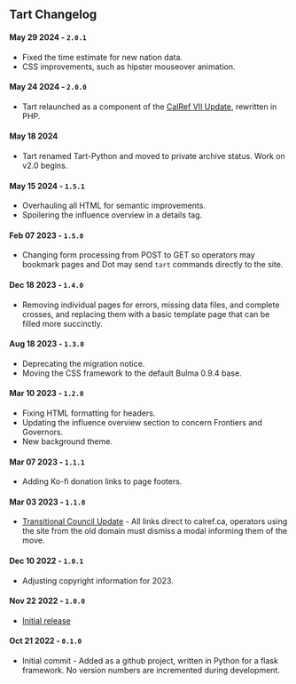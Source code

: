 ## Tart Changelog

#### May 29 2024 - `2.0.1`
- Fixed the time estimate for new nation data.
- CSS improvements, such as hipster mouseover animation.

#### May 24 2024 - `2.0.0`
- Tart relaunched as a component of the [CalRef VII Update](https://forum.calref.ca/index.php?msg=4550), rewritten in PHP.

#### May 18 2024
- Tart renamed Tart-Python and moved to private archive status. Work on v2.0 begins.

#### May 15 2024 - `1.5.1`
- Overhauling all HTML for semantic improvements.
- Spoilering the influence overview in a details tag.

#### Feb 07 2023 - `1.5.0`
- Changing form processing from POST to GET so operators may bookmark pages and Dot may send `tart` commands directly to the site.

#### Dec 18 2023 - `1.4.0`
- Removing individual pages for errors, missing data files, and complete crosses, and replacing them with a basic template page that can be filled more succinctly.

#### Aug 18 2023 - `1.3.0`
- Deprecating the migration notice.
- Moving the CSS framework to the default Bulma 0.9.4 base.

#### Mar 10 2023 - `1.2.0`
- Fixing HTML formatting for headers.
- Updating the influence overview section to concern Frontiers and Governors.
- New background theme.

#### Mar 07 2023 - `1.1.1`
- Adding Ko-fi donation links to page footers.

#### Mar 03 2023 - `1.1.0`
- [Transitional Council Update](https://forum.calref.ca/index.php?msg=4186) - All links direct to calref.ca, operators using the site from the old domain must dismiss a modal informing them of the move.

#### Dec 10 2022 - `1.0.1`
- Adjusting copyright information for 2023.

#### Nov 22 2022 - `1.0.0`
- [Initial release](https://forum.calref.ca/index.php?msg=3948)

#### Oct 21 2022 - `0.1.0`
- Initial commit - Added as a github project, written in Python for a flask framework. No version numbers are incremented during development.
